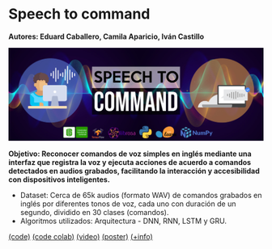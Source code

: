 # Speech to command

**Autores: Eduard Caballero, Camila Aparicio, Iván Castillo**



![banner](proyecto/banner_speech_to_command_IA2.jpg)

**Objetivo: Reconocer comandos de voz simples en inglés mediante una interfaz que registra la voz y ejecuta acciones de acuerdo a comandos detectados en audios grabados, facilitando la interacción y accesibilidad con dispositivos inteligentes.**  

- Dataset: Cerca de 65k audios (formato WAV) de comandos grabados en inglés por diferentes tonos de voz, cada uno con duración de un segundo, dividido en 30 clases (comandos).
- Algoritmos utilizados: Arquitectura - DNN, RNN, LSTM y GRU.


[(code)](proyecto/notebook_speech_to_command_IA2.ipynb) [(code colab)](https://colab.research.google.com/drive/1yxOtaj6W-wcMct1Lae_9Oli653EbmkS6) [(video)](https://www.youtube.com/watch?v=eDRIdYVA9E4) [(poster)](proyecto/poster_speech_to_command_IA2.pdf) [(+info)](proyecto/slides_speech_to_command_IA2.pdf)
